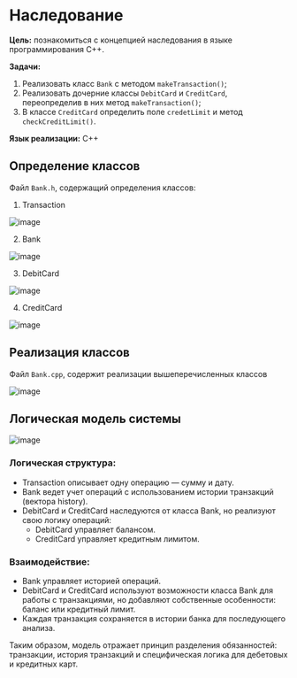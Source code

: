# Наследование

**Цель:** познакомиться с концепцией наследования в языке программирования C++.

**Задачи:**
  1. Реализовать класс `Bank` с методом `makeTransaction()`;
  2. Реализовать дочерние классы `DebitCard` и `CreditCard`, переопределив в них метод `makeTransaction()`;
  3. В классе `CreditCard` определить поле `credetLimit` и метод `checkCreditLimit()`.

**Язык реализации:** C++

## Определение классов
Файл `Bank.h`, содержащий определения классов:
  1. Transaction

  ![image](https://github.com/user-attachments/assets/75d37e7b-01bb-4efc-b398-1dce20a87a29)

  2. Bank
     
  ![image](https://github.com/user-attachments/assets/3bb5b856-d362-4f84-81b4-db6ab549ac3f)

  3. DebitCard
     
  ![image](https://github.com/user-attachments/assets/f2f1d8fa-e48b-43c7-a6bf-9e61656bebe7)

  4. CreditCard
     
  ![image](https://github.com/user-attachments/assets/7e88a622-5113-41a2-9364-7b7a0e484fa8)

## Реализация классов
Файл `Bank.cpp`, содержит реализации вышеперечисленных классов

![image](https://github.com/user-attachments/assets/f5b54099-ab6d-407e-81e8-f753d7c69eb7)

## Логическая модель системы

![image](https://github.com/user-attachments/assets/10a07167-1622-4b1a-9f5c-6f8f7f639fbc)

### Логическая структура:
- Transaction описывает одну операцию — сумму и дату.
- Bank ведет учет операций с использованием истории транзакций (вектора history).
- DebitCard и CreditCard наследуются от класса Bank, но реализуют свою логику операций:
  + DebitCard управляет балансом.
  + CreditCard управляет кредитным лимитом.

### Взаимодействие:
- Bank управляет историей операций.
- DebitCard и CreditCard используют возможности класса Bank для работы с транзакциями, но добавляют собственные особенности: баланс или кредитный лимит.
- Каждая транзакция сохраняется в истории банка для последующего анализа.

Таким образом, модель отражает принцип разделения обязанностей: транзакции, история транзакций и специфическая логика для дебетовых и кредитных карт.
